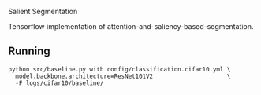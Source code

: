 Salient Segmentation

Tensorflow implementation of attention-and-saliency-based-segmentation.

## Running

```shell
python src/baseline.py with config/classification.cifar10.yml \
  model.backbone.architecture=ResNet101V2                     \
  -F logs/cifar10/baseline/
```
